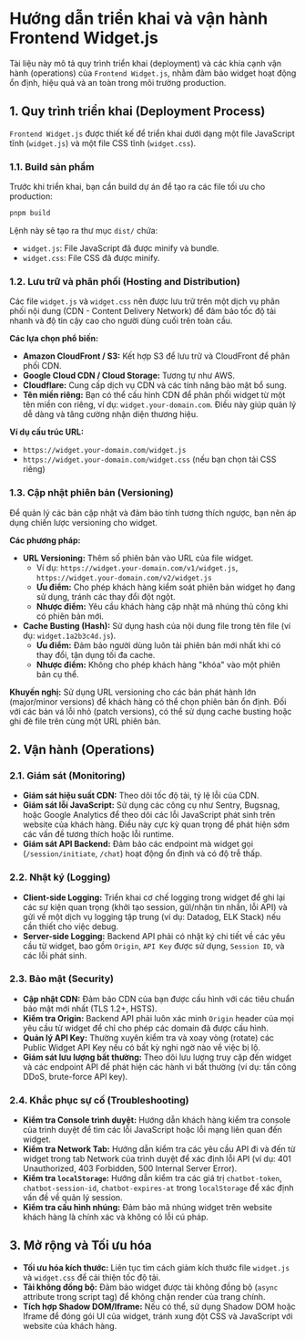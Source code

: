 # Hướng dẫn triển khai và vận hành Frontend Widget.js

Tài liệu này mô tả quy trình triển khai (deployment) và các khía cạnh vận hành (operations) của `Frontend Widget.js`, nhằm đảm bảo widget hoạt động ổn định, hiệu quả và an toàn trong môi trường production.

## 1. Quy trình triển khai (Deployment Process)

`Frontend Widget.js` được thiết kế để triển khai dưới dạng một file JavaScript tĩnh (`widget.js`) và một file CSS tĩnh (`widget.css`).

### 1.1. Build sản phẩm

Trước khi triển khai, bạn cần build dự án để tạo ra các file tối ưu cho production:

```bash
pnpm build
```

Lệnh này sẽ tạo ra thư mục `dist/` chứa:

- `widget.js`: File JavaScript đã được minify và bundle.
- `widget.css`: File CSS đã được minify.

### 1.2. Lưu trữ và phân phối (Hosting and Distribution)

Các file `widget.js` và `widget.css` nên được lưu trữ trên một dịch vụ phân phối nội dung (CDN - Content Delivery Network) để đảm bảo tốc độ tải nhanh và độ tin cậy cao cho người dùng cuối trên toàn cầu.

**Các lựa chọn phổ biến:**

- **Amazon CloudFront / S3:** Kết hợp S3 để lưu trữ và CloudFront để phân phối CDN.
- **Google Cloud CDN / Cloud Storage:** Tương tự như AWS.
- **Cloudflare:** Cung cấp dịch vụ CDN và các tính năng bảo mật bổ sung.
- **Tên miền riêng:** Bạn có thể cấu hình CDN để phân phối widget từ một tên miền con riêng, ví dụ: `widget.your-domain.com`. Điều này giúp quản lý dễ dàng và tăng cường nhận diện thương hiệu.

**Ví dụ cấu trúc URL:**

- `https://widget.your-domain.com/widget.js`
- `https://widget.your-domain.com/widget.css` (nếu bạn chọn tải CSS riêng)

### 1.3. Cập nhật phiên bản (Versioning)

Để quản lý các bản cập nhật và đảm bảo tính tương thích ngược, bạn nên áp dụng chiến lược versioning cho widget.

**Các phương pháp:**

- **URL Versioning:** Thêm số phiên bản vào URL của file widget.
  - Ví dụ: `https://widget.your-domain.com/v1/widget.js`, `https://widget.your-domain.com/v2/widget.js`
  - **Ưu điểm:** Cho phép khách hàng kiểm soát phiên bản widget họ đang sử dụng, tránh các thay đổi đột ngột.
  - **Nhược điểm:** Yêu cầu khách hàng cập nhật mã nhúng thủ công khi có phiên bản mới.
- **Cache Busting (Hash):** Sử dụng hash của nội dung file trong tên file (ví dụ: `widget.1a2b3c4d.js`).
  - **Ưu điểm:** Đảm bảo người dùng luôn tải phiên bản mới nhất khi có thay đổi, tận dụng tối đa cache.
  - **Nhược điểm:** Không cho phép khách hàng "khóa" vào một phiên bản cụ thể.

**Khuyến nghị:**
Sử dụng URL versioning cho các bản phát hành lớn (major/minor versions) để khách hàng có thể chọn phiên bản ổn định. Đối với các bản vá lỗi nhỏ (patch versions), có thể sử dụng cache busting hoặc ghi đè file trên cùng một URL phiên bản.

## 2. Vận hành (Operations)

### 2.1. Giám sát (Monitoring)

- **Giám sát hiệu suất CDN:** Theo dõi tốc độ tải, tỷ lệ lỗi của CDN.
- **Giám sát lỗi JavaScript:** Sử dụng các công cụ như Sentry, Bugsnag, hoặc Google Analytics để theo dõi các lỗi JavaScript phát sinh trên website của khách hàng. Điều này cực kỳ quan trọng để phát hiện sớm các vấn đề tương thích hoặc lỗi runtime.
- **Giám sát API Backend:** Đảm bảo các endpoint mà widget gọi (`/session/initiate`, `/chat`) hoạt động ổn định và có độ trễ thấp.

### 2.2. Nhật ký (Logging)

- **Client-side Logging:** Triển khai cơ chế logging trong widget để ghi lại các sự kiện quan trọng (khởi tạo session, gửi/nhận tin nhắn, lỗi API) và gửi về một dịch vụ logging tập trung (ví dụ: Datadog, ELK Stack) nếu cần thiết cho việc debug.
- **Server-side Logging:** Backend API phải có nhật ký chi tiết về các yêu cầu từ widget, bao gồm `Origin`, `API Key` được sử dụng, `Session ID`, và các lỗi phát sinh.

### 2.3. Bảo mật (Security)

- **Cập nhật CDN:** Đảm bảo CDN của bạn được cấu hình với các tiêu chuẩn bảo mật mới nhất (TLS 1.2+, HSTS).
- **Kiểm tra Origin:** Backend API phải luôn xác minh `Origin` header của mọi yêu cầu từ widget để chỉ cho phép các domain đã được cấu hình.
- **Quản lý API Key:** Thường xuyên kiểm tra và xoay vòng (rotate) các Public Widget API Key nếu có bất kỳ nghi ngờ nào về việc bị lộ.
- **Giám sát lưu lượng bất thường:** Theo dõi lưu lượng truy cập đến widget và các endpoint API để phát hiện các hành vi bất thường (ví dụ: tấn công DDoS, brute-force API key).

### 2.4. Khắc phục sự cố (Troubleshooting)

- **Kiểm tra Console trình duyệt:** Hướng dẫn khách hàng kiểm tra console của trình duyệt để tìm các lỗi JavaScript hoặc lỗi mạng liên quan đến widget.
- **Kiểm tra Network Tab:** Hướng dẫn kiểm tra các yêu cầu API đi và đến từ widget trong tab Network của trình duyệt để xác định lỗi API (ví dụ: 401 Unauthorized, 403 Forbidden, 500 Internal Server Error).
- **Kiểm tra `localStorage`:** Hướng dẫn kiểm tra các giá trị `chatbot-token`, `chatbot-session-id`, `chatbot-expires-at` trong `localStorage` để xác định vấn đề về quản lý session.
- **Kiểm tra cấu hình nhúng:** Đảm bảo mã nhúng widget trên website khách hàng là chính xác và không có lỗi cú pháp.

## 3. Mở rộng và Tối ưu hóa

- **Tối ưu hóa kích thước:** Liên tục tìm cách giảm kích thước file `widget.js` và `widget.css` để cải thiện tốc độ tải.
- **Tải không đồng bộ:** Đảm bảo widget được tải không đồng bộ (`async` attribute trong script tag) để không chặn render của trang chính.
- **Tích hợp Shadow DOM/Iframe:** Nếu có thể, sử dụng Shadow DOM hoặc Iframe để đóng gói UI của widget, tránh xung đột CSS và JavaScript với website của khách hàng.
